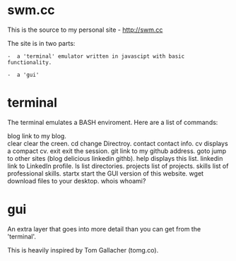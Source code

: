 swm.cc
======

This is the source to my personal site - http://swm.cc

The site is in two parts:

	-  a 'terminal' emulator written in javascipt with basic functionality.

	-  a 'gui'

terminal
========

The terminal emulates a BASH enviroment. Here are a list of commands:

blog		link to my blog.	
clear		clear the creen.
cd		change Directroy.
contact		contact info.
cv		displays a compact cv.
exit		exit the session.
git		link to my github address.
goto		jump to other sites (blog delicious linkedin githb).
help		displays this list.
linkedin	link to LinkedIn profile.
ls		list directories.
projects	list of projects.
skills		list of professional skills.
startx		start the GUI version of this website.
wget		download files to your desktop.
whois		whoami?

gui
===

An extra layer that goes into more detail than you can get from the 'terminal'.

This is heavily inspired by Tom Gallacher (tomg.co).
